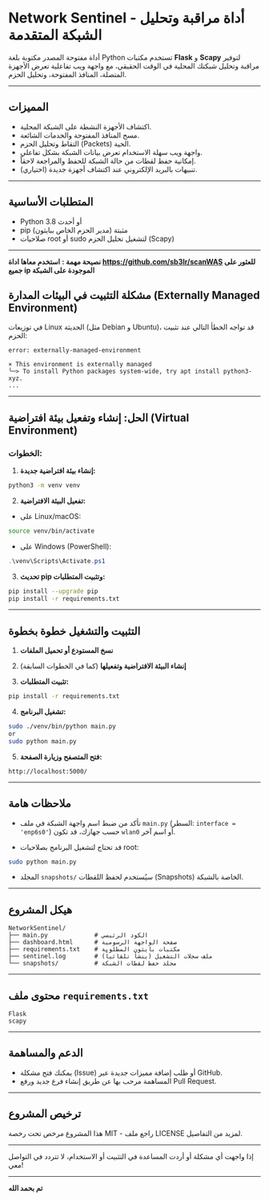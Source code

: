 
# Network Sentinel - أداة مراقبة وتحليل الشبكة المتقدمة

أداة مفتوحة المصدر مكتوبة بلغة Python تستخدم مكتبات **Flask** و **Scapy** لتوفير مراقبة وتحليل شبكتك المحلية في الوقت الحقيقي، مع واجهة ويب تفاعلية تعرض الأجهزة المتصلة، المنافذ المفتوحة، وتحليل الحزم.

---

## المميزات

- اكتشاف الأجهزة النشطة على الشبكة المحلية.
- مسح المنافذ المفتوحة والخدمات الشائعة.
- التقاط وتحليل الحزم (Packets) الحية.
- واجهة ويب سهلة الاستخدام تعرض بيانات الشبكة بشكل تفاعلي.
- إمكانية حفظ لقطات من حالة الشبكة للحفظ والمراجعة لاحقاً.
- تنبيهات بالبريد الإلكتروني عند اكتشاف أجهزة جديدة (اختياري).
---

## المتطلبات الأساسية

- Python 3.8 أو أحدث
- pip مثبتة (مدير الحزم الخاص ببايثون)
- صلاحيات root أو sudo لتشغيل تحليل الحزم (Scapy)

---
**نصيحة مهمة :**
**استخدم معاها اداة https://github.com/sb3lr/scanWAS للعثور على جميع ip الموجودة على الشبكة**


## مشكلة التثبيت في البيئات المدارة (Externally Managed Environment)

في توزيعات Linux الحديثة (مثل Debian و Ubuntu)، قد تواجه الخطأ التالي عند تثبيت الحزم:

```
error: externally-managed-environment

× This environment is externally managed
╰─> To install Python packages system-wide, try apt install python3-xyz.
...
```

---

## الحل: إنشاء وتفعيل بيئة افتراضية (Virtual Environment)

### الخطوات:

1. **إنشاء بيئة افتراضية جديدة:**

```bash
python3 -m venv venv
```

2. **تفعيل البيئة الافتراضية:**

- على Linux/macOS:

```bash
source venv/bin/activate
```

- على Windows (PowerShell):

```powershell
.\venv\Scripts\Activate.ps1
```

3. **تحديث pip وتثبيت المتطلبات:**

```bash
pip install --upgrade pip
pip install -r requirements.txt
```

---

## التثبيت والتشغيل خطوة بخطوة

1. **نسخ المستودع أو تحميل الملفات**

2. **إنشاء البيئة الافتراضية وتفعيلها** (كما في الخطوات السابقة)

3. **تثبيت المتطلبات:**

```bash
pip install -r requirements.txt
```

4. **تشغيل البرنامج:**

```bash
sudo ./venv/bin/python main.py
or
sudo python main.py
```

5. **فتح المتصفح وزيارة الصفحة:**

```
http://localhost:5000/
```

---

## ملاحظات هامة

- تأكد من ضبط اسم واجهة الشبكة في ملف `main.py` (السطر: `interface = 'enp6s0'`) حسب جهازك، قد تكون `wlan0` أو اسم آخر.

- قد تحتاج لتشغيل البرنامج بصلاحيات root:

```bash
sudo python main.py
```

- المجلد `snapshots/` سيُستخدم لحفظ اللقطات (Snapshots) الخاصة بالشبكة.

---

## هيكل المشروع

```
NetworkSentinel/
├── main.py             # الكود الرئيسي
├── dashboard.html      # صفحة الواجهة الرسومية
├── requirements.txt    # مكتبات بايثون المطلوبة
├── sentinel.log        # ملف سجلات التشغيل (ينشأ تلقائياً)
└── snapshots/          # مجلد حفظ لقطات الشبكة
```

---

## محتوى ملف `requirements.txt`

```
Flask
scapy
```

---

## الدعم والمساهمة

- يمكنك فتح مشكلة (Issue) أو طلب إضافة مميزات جديدة عبر GitHub.
- المساهمة مرحب بها عن طريق إنشاء فرع جديد ورفع Pull Request.

---

## ترخيص المشروع

هذا المشروع مرخص تحت رخصة MIT - راجع ملف LICENSE لمزيد من التفاصيل.

---

إذا واجهت أي مشكلة أو أردت المساعدة في التثبيت أو الاستخدام، لا تتردد في التواصل معي!

---

**تم بحمد الله**
